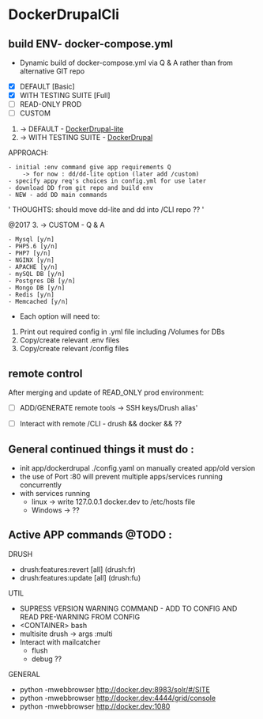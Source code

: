 # DockerDrupalCli

## build ENV- docker-compose.yml
- Dynamic build of docker-compose.yml via Q & A rather than from alternative GIT repo

- [X] DEFAULT [Basic]
- [X] WITH TESTING SUITE [Full]
- [ ] READ-ONLY PROD
- [ ] CUSTOM

1. -> DEFAULT - [DockerDrupal-lite](https://github.com/4AllDigital/DockerDrupal-lite)  
2. -> WITH TESTING SUITE - [DockerDrupal](https://github.com/4AllDigital/DockerDrupal)

APPROACH:

    - initial :env command give app requirements Q
        -> for now : dd/dd-lite option (later add /custom)
    - specify appy req's choices in config.yml for use later
    - download DD from git repo and build env
    - NEW - add DD main commands
    
' THOUGHTS: should move dd-lite and dd into /CLI repo ?? '

@2017
3. -> CUSTOM - Q & A

    - Mysql [y/n]
    - PHP5.6 [y/n]
    - PHP7 [y/n]
    - NGINX [y/n]
    - APACHE [y/n]
    - mySQL DB [y/n]
    - Postgres DB [y/n]
    - Mongo DB [y/n]
    - Redis [y/n]
    - Memcached [y/n]
        
- Each option will need to: 
1. Print out required config in .yml file including  /Volumes for DBs
2. Copy/create relevant .env files
3. Copy/create relevant /config files

## remote control
After merging and update of READ_ONLY prod environment:

- [ ] ADD/GENERATE remote tools -> SSH keys/Drush alias'
- [ ] Interact with remote /CLI - drush && docker && ??
 

## General continued things it must do :                                                                                    
- init app/dockerdrupal ./config.yaml on manually created app/old version
- the use of Port :80 will prevent multiple apps/services running concurrently
- with services running
    - linux -> write 127.0.0.1 docker.dev to /etc/hosts file
    - Windows -> ??     
       
## Active APP commands @TODO :
DRUSH

- drush:features:revert \[all] (drush:fr)
- drush:features:update \[all] (drush:fu)

UTIL

- SUPRESS VERSION WARNING COMMAND - ADD TO CONFIG AND READ PRE-WARNING FROM CONFIG
- \<CONTAINER\> bash
- multisite drush -> args :multi
- Interact with mailcatcher
    - flush
    - debug ??

GENERAL

- python -mwebbrowser http://docker.dev:8983/solr/#/SITE
- python -mwebbrowser http://docker.dev:4444/grid/console
- python -mwebbrowser http://docker.dev:1080
